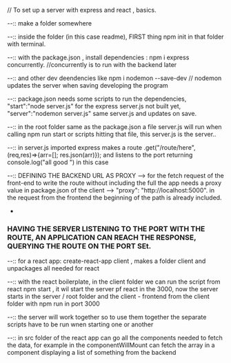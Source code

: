 // To set up a server with express and react , basics.

--:: make a folder somewhere

--:: inside the folder (in this case readme), FIRST thing npm init in that folder with terminal.

--:: with the package.json , install dependencies : npm i express concurrently. //concurrently is to run with the backend later

--:: and other dev deendencies like npm i nodemon --save-dev // nodemon updates the server when saving developing the program

--:: package.json needs some scripts to run the dependencies, "start":"node server.js" for the express server.js not built yet,
"server":"nodemon server.js" same server.js and updates on save.

--:: in the root folder same as the package.json a file server.js will run when calling npm run start or scripts hitting that file, this server.js is the server..

--:: in server.js imported express makes a route .get("/route/here", (req,res)=>{arr=[]; res.json(arr)}); and listens to the port returning console.log("all good ") in this case

--:: DEFINING THE BACKEND URL AS PROXY --> for the fetch request of the front-end to write the route without including the full the app needs a proxy value in package.json of the client --> "proxy": "http://localhost:5000". in the request from the frontend the beginning of the path is already included.

-

### HAVING THE SERVER LISTENING TO THE PORT WITH THE ROUTE, AN APPLICATION CAN REACH THE RESPONSE, QUERYING THE ROUTE ON THE PORT SEt.

--:: for a react app: create-react-app client , makes a folder client and unpackages all needed for react

--:: with the react boilerplate, in the client folder we can run the script from react npm start , it wil start the server pf react in the 3000,
now the server starts in the server / root folder and the client - frontend from the client folder with npm run in port 3000

--:: the server will work together so to use them together the separate scripts have to be run wnen starting one or another

--:: in src folder of the react app can go all the components needed to fetch the data, for example in the componentWillMount can fetch the array in a component displaying a list of something from the backend
